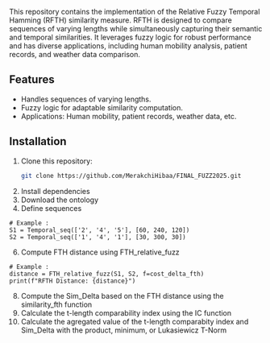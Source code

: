 This repository contains the implementation of the Relative Fuzzy Temporal Hamming (RFTH) similarity measure. RFTH is designed to compare sequences of varying lengths while simultaneously capturing their semantic and temporal similarities. It leverages fuzzy logic for robust performance and has diverse applications, including human mobility analysis, patient records, and weather data comparison.

## Features
- Handles sequences of varying lengths.
- Fuzzy logic for adaptable similarity computation.
- Applications: Human mobility, patient records, weather data, etc.

## Installation
1. Clone this repository:
    ```bash
    git clone https://github.com/MerakchiHibaa/FINAL_FUZZ2025.git
    ```
2. Install dependencies
3. Download the ontology
4. Define sequences
```
# Example : 
S1 = Temporal_seq(['2', '4', '5'], [60, 240, 120])
S2 = Temporal_seq(['1', '4', '1'], [30, 300, 30])
```
6. Compute FTH distance using FTH_relative_fuzz
```
# Example : 
distance = FTH_relative_fuzz(S1, S2, f=cost_delta_fth)
print(f"RFTH Distance: {distance}")
```
8. Compute the Sim_Delta based on the FTH distance using the similarity_fth function
9. Calculate the t-length comparability index using the IC function
10. Calculate the agregated value of the t-length comparabity index and Sim_Delta with the product, minimum, or Lukasiewicz T-Norm
